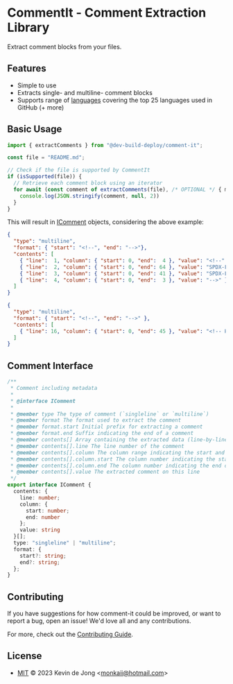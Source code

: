<!--
SPDX-FileCopyrightText: 2023 Kevin de Jong <monkaii@hotmail.com>
SPDX-License-Identifier: MIT
-->

# CommentIt - Comment Extraction Library

Extract comment blocks from your files.

## Features

* Simple to use
* Extracts single- and multiline- comment blocks
* Supports range of [languages](./src/languages/languages.json) covering the top 25 languages used in GitHub (+ more)

<!-- Hee hee, hid a comment block in here -->

## Basic Usage

```typescript
import { extractComments } from "@dev-build-deploy/comment-it";

const file = "README.md";

// Check if the file is supported by CommentIt
if (isSupported(file)) {
  // Retrieve each comment block using an iterator
  for await (const comment of extractComments(file), /* OPTIONAL */ { maxLines: 20 }) {
    console.log(JSON.stringify(comment, null, 2))
  }
}
```

This will result in [IComment](#comment-interface) objects, considering the above example:

<!-- REUSE-IgnoreStart -->
```json
{
  "type": "multiline",
  "format": { "start": "<!--", "end": "-->"},
  "contents": [
    { "line":  1, "column": { "start": 0, "end":  4 }, "value": "<!--" },
    { "line":  2, "column": { "start": 0, "end": 64 }, "value": "SPDX-FileCopyrightText: 2023 Kevin de Jong <monkaii@hotmail.com>" },
    { "line":  3, "column": { "start": 0, "end": 41 }, "value": "SPDX-License-Identifier: GPL-3.0-or-later" },
    { "line":  4, "column": { "start": 0, "end":  3 }, "value": "-->" }
  ]
}

{
  "type": "multiline",
  "format": { "start": "<!--", "end": "-->" },
  "contents": [
    { "line": 16, "column": { "start": 0, "end": 45 }, "value": "<!-- Hee hee, hid a comment block in here -->" }
  ]
}
```
<!-- REUSE-IgnoreEnd -->

## Comment Interface

```typescript
/**
 * Comment including metadata
 *
 * @interface IComment
 *
 * @member type The type of comment (`singleline` or `multiline`)
 * @member format The format used to extract the comment
 * @member format.start Initial prefix for extracting a comment
 * @member format.end Suffix indicating the end of a comment
 * @member contents[] Array containing the extracted data (line-by-line)
 * @member contents[].line The line number of the comment
 * @member contents[].column The column range indicating the start and end of the comment on this line
 * @member contents[].column.start The column number indicating the start of the comment on this line
 * @member contents[].column.end The column number indicating the end of the comment on this line
 * @member contents[].value The extracted comment on this line
 */
export interface IComment {
  contents: {
    line: number;
    column: {
      start: number;
      end: number
    };
    value: string
  }[];
  type: "singleline" | "multiline";
  format: {
    start?: string;
    end?: string;
  };
}
```

## Contributing

If you have suggestions for how comment-it could be improved, or want to report a bug, open an issue! We'd love all and any contributions.

For more, check out the [Contributing Guide](CONTRIBUTING.md).

## License

- [MIT](./LICENSES/MIT.txt) © 2023 Kevin de Jong \<monkaii@hotmail.com\>

[SemVer 2.0.0]: https://semver.org
